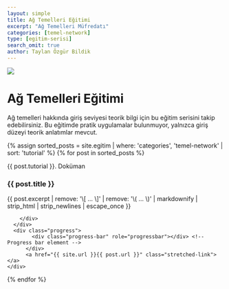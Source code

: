 ```yaml
---
layout: simple
title: Ağ Temelleri Eğitimi
excerpt: "Ağ Temelleri Müfredatı"
categories: [temel-network]
type: [egitim-serisi]
search_omit: true
author: Taylan Özgür Bildik
---
```


<div class="row">
 <div class="col-md-3 order-md-2">
    <img class="card-img" src="{{ site.url }}/data/img/temel-network.webp">
  </div>
  <div class="col-md-9 order-md-1">
    <h1>Ağ Temelleri Eğitimi</h1>
    <p>Ağ temelleri hakkında giriş seviyesi teorik bilgi için bu eğitim serisini takip edebilirsiniz. Bu eğitimde pratik uygulamalar bulunmuyor, yalnızca giriş düzeyi teorik anlatımlar mevcut. </p>
  </div>
</div>

<div class="row mb-2">
  {% assign sorted_posts = site.egitim | where: 'categories', 'temel-network' | sort: 'tutorial' %}
{% for post in sorted_posts %}
  <div class="col-md-6">
    <div class="no-gutters border rounded overflow-hidden mb-4 shadow-sm h-md-250 position-relative">
      <div class="row">
        <div class="col-sm-3 d-flex align-self-center justify-content-center ">
          <img class="responsive ml-3" src="{{ site.url }}/egitim/{{ page.categories }}/{{ post.cover }}" alt="">
        </div>
        <div class="col-sm-9 p-4">
          <div class="d-flex align-self-center justify-content-between">
            <div>
              <p class="text-primary">{{ post.tutorial }}. Doküman</p>
            </div>
            <div>
              <p class="readStatus"></p>
            </div>
          </div>
          <h3 class="mb-0">{{ post.title }}</h3>
          <p class="card-text mb-auto">{{ post.excerpt | remove: '\[ ... \]' | remove: '\( ... \)' | markdownify | strip_html | strip_newlines | escape_once }}</p>
        
        </div>
      </div>
      <div class="progress">
            <div class="progress-bar" role="progressbar"></div> <!-- Progress bar element -->
          </div>
          <a href="{{ site.url }}{{ post.url }}" class="stretched-link"></a>
    </div>
  </div>
{% endfor %}


</div>

<script src="{{ site.url }}/assets/js/temel-linux.js"></script>



  
  

